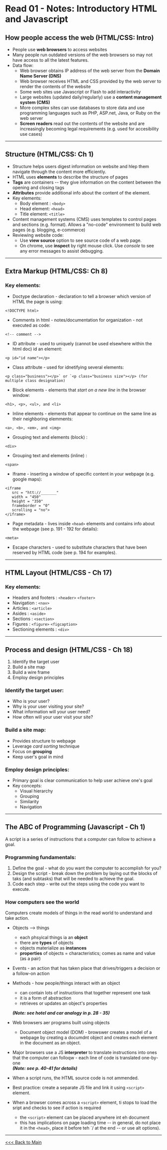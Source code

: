 # Read 01 - Notes: Introductory HTML and Javascript

## How people access the web (HTML/CSS: Intro)
+ People use **web browsers** to access websites
+ Many people run outdated versions of the web browsers so may not have access to all the latest features.
+ Data flow:
    - Web browser obtains IP address of the web server from the **Domain Name Server (DNS)**
    - Web browser receives HTML and CSS provided by the web server to render the contents of the website
    - Some web sites use Javascript or Flash to add interactivity
    - Large websites (updated daily/regularly) use a **content management system (CMS)** 
    - More complex sites can use databases to store data and use programming languages such as PHP, ASP.net, Java, or Ruby on the web server
    - **Screen readers** read out the contents of the website and are increasingly becoming legal requirements (e.g. used for accesibility use cases)

***
## Structure (HTML/CSS: Ch 1)
+ Structure helps users digest information on website and hlep them navigate through the content more efficiently.
+ HTML uses **elements** to describe the structure of pages
+ **Tags** are containers -- they give information on the content between the opening and closing tags
+ **Attributes** provide additional info about the content of the element.
+ Key elements:
    - Body element : `<body>`
    - Head element: `<head>`
    - Title element: `<title>`
+ Content management systems (CMS) uses templates to control pages and sections (e.g. format). Allows a "no-code" environment to build web pages (e.g. blogging, e-commerce)
+ Reviewing website code: 
    - Use **view source** option to see source code of a web page.
    - On chrome, use **inspect** by right mouse click. Use *console* to see any error messages to assist debugging.

***
## Extra Markup (HTML/CSS: Ch 8)

### Key elements:
+ Doctype declaration - declaration to tell a browser which version of HTML the page is using: 
```
<!DOCTYPE html>
```
+ Comments in html - notes/documentation for organization - not executed as code:
```
<!-- comment -->
```
+ ID attribute - used to uniquely (cannot be used elsewhere within the html doc) id an element: 
```
<p id="id name"></p>
```
+ Class attribute - used for idnetifying several elements:
```
<p class="business"></p>` or `<p class="business size"></p> (for multiple class designation)
```
+ Block elements - elements that *start on a new line* in the browser window:
```
<h1>, <p>, <ul>, and <li>
```
+ Inline elements - elements that appear to continue on the same line as their neighboring elemments: 
```
<a>, <b>, <em>, and <img>
```
+ Grouping text and elements (block) : 
```
<div>
```
+ Grouping text and elements (inline) : 
```
<span>
```
+ Iframe - inserting a window of specific content in your webpage (e.g. google maps): 
```
<iframe
   src = "htt://_______"
   width = "450"
   height = "350"
   frameborder = "0"
   scrolling = "no">
</iframe>
```
+ Page metadata - lives inside `<head>` elements and contains info about the webpage (see p. 191 - 192 for details): 
```
<meta>
```
+ Escape characters - used to substitute characters that have been reserved by HTML code (see p. 194 for examples). 

***

## HTML Layout (HTML/CSS - Ch 17)

### Key elements:
+ Headers and footers : `<header>` `<footer>`
+ Navigation : `<nav>`
+ Articles : `<article>`
+ Asides : `<aside>`
+ Sections : `<section>`
+ Figures : `<figure>` `<figcaption>`
+ Sectioning elements : `<div>`

***

## Process and design (HTML/CSS - Ch 18)
1.  Identify the target user
2.  Build a site map
3.  Build a wire frame
4.  Employ design principles

### Identify the target user:
+ Who is your user?
+ Why is your user visiting your site?
+ What information will your user need?
+ How often will your user visit your site?

### Build a site map:
+ Provides structure to webpage
+ Leverage *card sorting* technique
+ Focus on **grouping**
+ Keep user's goal in mind

### Employ design principles:
+ Primary goal is clear communication to help user achieve one's goal
+ Key concepts:
  - Visual hierarchy
  - Grouping
  - Similarity
  - Navigation

***
## The ABC of Programming (Javascript - Ch 1)
A script is a series of instructions that a computer can follow to achieve a goal.

### Programming fundamentals:
1. Define the goal - what do you want the computer to accomplish for you?
2. Design the script - break down the problem by laying out the blocks of taks (and subtasks) that will be needed to achieve the goal.
3. Code each step - write out the steps using the code you want to execute.

### How computers see the world 
Computers create models of things in the read world to understand and take action.

+ Objects --> things
  - each phsyical things ia an **object**
  - there are **types** of objects
  - objects materialize as **instances**
  - **properties** of objects = characteristics; comes as name and value (as a pair)
+ Events - an action that has taken place that drives/triggers a decision or a follow-on action
+ Methods - how people/things interact with an object
  - can contain lots of instructions that together represent one task
  - it is a form of abstraction
  - retrieves or updates an object's properties <br>
  
  ***(Note: see hotel and car analogy in p. 28 - 35)***

+ Web browsers aer programs built using objects
  - Document object model (DOM) - browswer creates a model of a webpage by creating a documdnt object and creates each element in the document as an object.
+ Major browsers use a JS **interpreter** to translate instructions into ones that the computer can folloqw - each line of code is translated one-by-one <br>
***(Note: see p. 40-41 for details)***

+ When a script runs, the HTML source code is not ammended.
+ Best practice: create a separate JS file and link it using `<script>` element.
+ When a browser comes across a `<script>` element, ti stops to load the sript and checks to see if action is required
  - the `<script>` element can be placed anywhere int eh document
  - this has implications on page loading time -- in general, do not place it in the `<head>`, place it before teh `</head>/ at the end -- or use alt options).

***
[<<< Back to Main](sangmlee76.github.io/reading-notes/)
